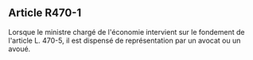 Article R470-1
----
Lorsque le ministre chargé de l'économie intervient sur le fondement de
l'article L. 470-5, il est dispensé de représentation par un avocat ou un avoué.
